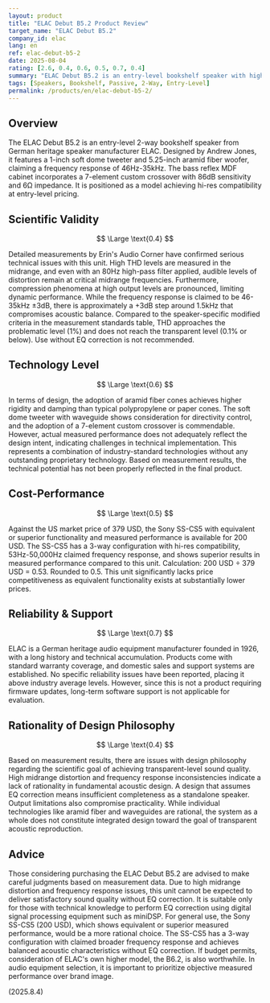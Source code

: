 ```yaml
---
layout: product
title: "ELAC Debut B5.2 Product Review"
target_name: "ELAC Debut B5.2"
company_id: elac
lang: en
ref: elac-debut-b5-2
date: 2025-08-04
rating: [2.6, 0.4, 0.6, 0.5, 0.7, 0.4]
summary: "ELAC Debut B5.2 is an entry-level bookshelf speaker with high midrange distortion. Requires EQ correction with output limitations, and more affordable alternatives with equivalent functionality exist."
tags: [Speakers, Bookshelf, Passive, 2-Way, Entry-Level]
permalink: /products/en/elac-debut-b5-2/
---
```


## Overview

The ELAC Debut B5.2 is an entry-level 2-way bookshelf speaker from German heritage speaker manufacturer ELAC. Designed by Andrew Jones, it features a 1-inch soft dome tweeter and 5.25-inch aramid fiber woofer, claiming a frequency response of 46Hz-35kHz. The bass reflex MDF cabinet incorporates a 7-element custom crossover with 86dB sensitivity and 6Ω impedance. It is positioned as a model achieving hi-res compatibility at entry-level pricing.

## Scientific Validity

$$ \Large \text{0.4} $$

Detailed measurements by Erin's Audio Corner have confirmed serious technical issues with this unit. High THD levels are measured in the midrange, and even with an 80Hz high-pass filter applied, audible levels of distortion remain at critical midrange frequencies. Furthermore, compression phenomena at high output levels are pronounced, limiting dynamic performance. While the frequency response is claimed to be 46-35kHz ±3dB, there is approximately a +3dB step around 1.5kHz that compromises acoustic balance. Compared to the speaker-specific modified criteria in the measurement standards table, THD approaches the problematic level (1%) and does not reach the transparent level (0.1% or below). Use without EQ correction is not recommended.

## Technology Level

$$ \Large \text{0.6} $$

In terms of design, the adoption of aramid fiber cones achieves higher rigidity and damping than typical polypropylene or paper cones. The soft dome tweeter with waveguide shows consideration for directivity control, and the adoption of a 7-element custom crossover is commendable. However, actual measured performance does not adequately reflect the design intent, indicating challenges in technical implementation. This represents a combination of industry-standard technologies without any outstanding proprietary technology. Based on measurement results, the technical potential has not been properly reflected in the final product.

## Cost-Performance

$$ \Large \text{0.5} $$

Against the US market price of 379 USD, the Sony SS-CS5 with equivalent or superior functionality and measured performance is available for 200 USD. The SS-CS5 has a 3-way configuration with hi-res compatibility, 53Hz-50,000Hz claimed frequency response, and shows superior results in measured performance compared to this unit. Calculation: 200 USD ÷ 379 USD = 0.53. Rounded to 0.5. This unit significantly lacks price competitiveness as equivalent functionality exists at substantially lower prices.

## Reliability & Support

$$ \Large \text{0.7} $$

ELAC is a German heritage audio equipment manufacturer founded in 1926, with a long history and technical accumulation. Products come with standard warranty coverage, and domestic sales and support systems are established. No specific reliability issues have been reported, placing it above industry average levels. However, since this is not a product requiring firmware updates, long-term software support is not applicable for evaluation.

## Rationality of Design Philosophy

$$ \Large \text{0.4} $$

Based on measurement results, there are issues with design philosophy regarding the scientific goal of achieving transparent-level sound quality. High midrange distortion and frequency response inconsistencies indicate a lack of rationality in fundamental acoustic design. A design that assumes EQ correction means insufficient completeness as a standalone speaker. Output limitations also compromise practicality. While individual technologies like aramid fiber and waveguides are rational, the system as a whole does not constitute integrated design toward the goal of transparent acoustic reproduction.

## Advice

Those considering purchasing the ELAC Debut B5.2 are advised to make careful judgments based on measurement data. Due to high midrange distortion and frequency response issues, this unit cannot be expected to deliver satisfactory sound quality without EQ correction. It is suitable only for those with technical knowledge to perform EQ correction using digital signal processing equipment such as miniDSP. For general use, the Sony SS-CS5 (200 USD), which shows equivalent or superior measured performance, would be a more rational choice. The SS-CS5 has a 3-way configuration with claimed broader frequency response and achieves balanced acoustic characteristics without EQ correction. If budget permits, consideration of ELAC's own higher model, the B6.2, is also worthwhile. In audio equipment selection, it is important to prioritize objective measured performance over brand image.

(2025.8.4)
